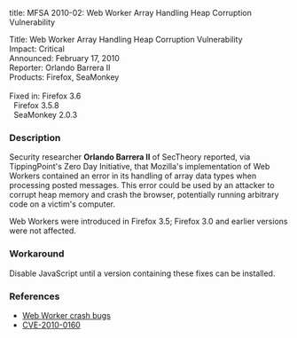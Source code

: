 title: MFSA 2010-02: Web Worker Array Handling Heap Corruption Vulnerability

<p>
<span class="label">Title:</span>      Web Worker Array Handling Heap Corruption Vulnerability<br/>
<span class="label">Impact:</span>     Critical<br/>
<span class="label">Announced:</span>  February 17, 2010<br/>
<span class="label">Reporter:</span>   Orlando Barrera II<br/>
<span class="label">Products:</span>   Firefox, SeaMonkey<br/>
<br/>
<span class="label">Fixed in:</span>   Firefox 3.6<br/>
<span class="label">&#160;</span>      Firefox 3.5.8<br/>
<span class="label">&#160;</span>      SeaMonkey 2.0.3<br/>
</p>


<h3>Description</h3>

<p>Security researcher <strong>Orlando Barrera II</strong> of SecTheory reported,
via TippingPoint's Zero Day Initiative, that Mozilla's implementation
of Web Workers contained an error in its handling of array data types
when processing posted messages.  This error could be used by an
attacker to corrupt heap memory and crash the browser, potentially
running arbitrary code on a victim's computer.</p>

<p class="note">Web Workers were introduced in Firefox 3.5; Firefox 3.0
and earlier versions were not affected.
</p>

<h3>Workaround</h3>

<p>Disable JavaScript until a version containing these fixes can be installed.</p>

<h3>References</h3>

<ul>
  <li><a href="https://bugzilla.mozilla.org/buglist.cgi?bug_id=533000,534051,531222">Web Worker crash bugs</a></li>
  <li><a class="ex-ref" href="http://cve.mitre.org/cgi-bin/cvename.cgi?name=CVE-2010-0160">CVE-2010-0160</a></li>
</ul>




